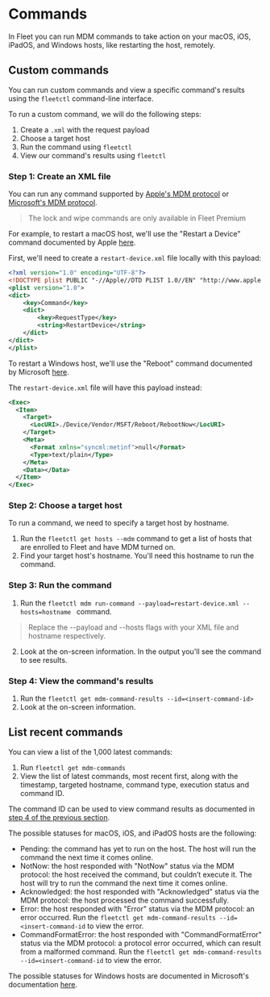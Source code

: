 # Commands

In Fleet you can run MDM commands to take action on your macOS, iOS, iPadOS, and Windows hosts, like restarting the host, remotely.

## Custom commands

You can run custom commands and view a specific command's results using the `fleetctl` command-line interface.

To run a custom command, we will do the following steps:

1. Create a `.xml` with the request payload
2. Choose a target host
3. Run the command using `fleetctl`
4. View our command's results using `fleetctl`

### Step 1: Create an XML file

You can run any command supported by [Apple's MDM protocol](https://developer.apple.com/documentation/devicemanagement/commands_and_queries) or [Microsoft's MDM protocol](https://learn.microsoft.com/en-us/windows/client-management/mdm/).

> The lock and wipe commands are only available in Fleet Premium

For example, to restart a macOS host, we'll use the "Restart a Device" command documented by Apple [here](https://developer.apple.com/documentation/devicemanagement/restart_a_device#3384428). 

First, we'll need to create a `restart-device.xml` file locally with this payload:

```xml
<?xml version="1.0" encoding="UTF-8"?>
<!DOCTYPE plist PUBLIC "-//Apple//DTD PLIST 1.0//EN" "http://www.apple.com/DTDs/PropertyList-1.0.dtd">
<plist version="1.0">
<dict>
    <key>Command</key>
    <dict>
        <key>RequestType</key>
        <string>RestartDevice</string>
    </dict>
</dict>
</plist>
```

To restart a Windows host, we'll use the "Reboot" command documented by Microsoft [here](https://learn.microsoft.com/en-us/windows/client-management/mdm/reboot-csp).

The `restart-device.xml` file will have this payload instead:

```xml
<Exec>
  <Item>
    <Target>
      <LocURI>./Device/Vendor/MSFT/Reboot/RebootNow</LocURI>
    </Target>
    <Meta>
      <Format xmlns="syncml:metinf">null</Format>
      <Type>text/plain</Type>
    </Meta>
    <Data></Data>
  </Item>
</Exec>
```

### Step 2: Choose a target host

To run a command, we need to specify a target host by hostname.

1. Run the `fleetctl get hosts --mdm` command to get a list of hosts that are enrolled to Fleet and have MDM turned on.
2. Find your target host's hostname. You'll need this hostname to run the command.

### Step 3: Run the command

1. Run the `fleetctl mdm run-command --payload=restart-device.xml --hosts=hostname ` command.

> Replace the --payload and --hosts flags with your XML file and hostname respectively.

2. Look at the on-screen information. In the output you'll see the command to see results.

### Step 4: View the command's results

1. Run the `fleetctl get mdm-command-results --id=<insert-command-id>`
2. Look at the on-screen information.

## List recent commands

You can view a list of the 1,000 latest commands:

1. Run `fleetctl get mdm-commands`
2. View the list of latest commands, most recent first, along with the timestamp, targeted hostname, command type, execution status and command ID.

The command ID can be used to view command results as documented in [step 4 of the previous section](#step-4-view-the-commands-results). 

The possible statuses for macOS, iOS, and iPadOS hosts are the following:

* Pending: the command has yet to run on the host. The host will run the command the next time it comes online.
* NotNow: the host responded with "NotNow" status via the MDM protocol: the host received the command, but couldn’t execute it. The host will try to run the command the next time it comes online.
* Acknowledged: the host responded with "Acknowledged" status via the MDM protocol: the host processed the command successfully.
* Error: the host responded with "Error" status via the MDM protocol: an error occurred. Run the `fleetctl get mdm-command-results --id=<insert-command-id` to view the error.
* CommandFormatError: the host responded with "CommandFormatError" status via the MDM protocol: a protocol error occurred, which can result from a malformed command. Run the `fleetctl get mdm-command-results --id=<insert-command-id` to view the error.

The possible statuses for Windows hosts are documented in Microsoft's documentation [here](https://learn.microsoft.com/en-us/windows/client-management/oma-dm-protocol-support#syncml-response-status-codes).

<meta name="pageOrderInSection" value="1507">
<meta name="title" value="Commands">
<meta name="description" value="Learn how to run custom MDM commands on hosts using Fleet.">
<meta name="navSection" value="Device management">
